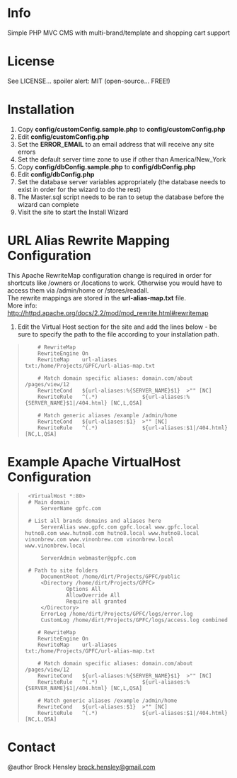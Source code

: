 # Info
Simple PHP MVC CMS with multi-brand/template and shopping cart support
  
# License
See LICENSE... spoiler alert: MIT (open-source... FREE!)
  
# Installation
1. Copy **config/customConfig.sample.php** to **config/customConfig.php**
1. Edit **config/customConfig.php**
  1. Set the **ERROR_EMAIL** to an email address that will receive any site errors
  1. Set the default server time zone to use if other than America/New_York
1. Copy **config/dbConfig.sample.php** to **config/dbConfig.php**
1. Edit **config/dbConfig.php**
  1. Set the database server variables appropriately (the database needs to exist in order for the wizard to do the rest)
  1. The Master.sql script needs to be ran to setup the database before the wizard can complete
1. Visit the site to start the Install Wizard
  
# URL Alias Rewrite Mapping Configuration
This Apache RewriteMap configuration change is required in order for shortcuts like /owners or /locations to work. Otherwise you would have to access them via /admin/home or /stores/readall.  
The rewrite mappings are stored in the **url-alias-map.txt** file.  
More info: http://httpd.apache.org/docs/2.2/mod/mod_rewrite.html#rewritemap  
1. Edit the Virtual Host section for the site and add the lines below - be sure to specify the path to the file according to your installation path.
 >         # RewriteMap
 >         RewriteEngine On
 >         RewriteMap    url-aliases        txt:/home/Projects/GPFC/url-alias-map.txt
 > 
 >         # Match domain specific aliases: domain.com/about /pages/view/12
 >         RewriteCond   ${url-aliases:%{SERVER_NAME}$1}  >"" [NC]
 >         RewriteRule   ^(.*)              ${url-aliases:%{SERVER_NAME}$1|/404.html} [NC,L,QSA]
 > 
 >         # Match generic aliases /example /admin/home
 >         RewriteCond   ${url-aliases:$1}  >"" [NC]
 >         RewriteRule   ^(.*)              ${url-aliases:$1|/404.html} [NC,L,QSA]
  
# Example Apache VirtualHost Configuration
 >		<VirtualHost *:80>
 > 		# Main domain
 >         	ServerName gpfc.com
 > 
 > 		# List all brands domains and aliases here
 >         	ServerAlias www.gpfc.com gpfc.local www.gpfc.local hutno8.com www.hutno8.com hutno8.local www.hutno8.local vinonbrew.com www.vinonbrew.com vinonbrew.local www.vinonbrew.local
 > 
 >         	ServerAdmin webmaster@gpfc.com
 > 
 > 		# Path to site folders
 >         	DocumentRoot /home/dirt/Projects/GPFC/public
 >         	<Directory /home/dirt/Projects/GPFC>
 >              	Options All
 >                 	AllowOverride All
 >                 	Require all granted
 >         	</Directory>
 >         	ErrorLog /home/dirt/Projects/GPFC/logs/error.log
 >         	CustomLog /home/dirt/Projects/GPFC/logs/access.log combined
 > 
 >         # RewriteMap
 >         RewriteEngine On
 >         RewriteMap    url-aliases        txt:/home/Projects/GPFC/url-alias-map.txt
 > 
 >         # Match domain specific aliases: domain.com/about /pages/view/12
 >         RewriteCond   ${url-aliases:%{SERVER_NAME}$1}  >"" [NC]
 >         RewriteRule   ^(.*)              ${url-aliases:%{SERVER_NAME}$1|/404.html} [NC,L,QSA]
 > 
 >         # Match generic aliases /example /admin/home
 >         RewriteCond   ${url-aliases:$1}  >"" [NC]
 >         RewriteRule   ^(.*)              ${url-aliases:$1|/404.html} [NC,L,QSA]
 >	</VirtualHost>
  
# Contact
@author Brock Hensley <brock.hensley@gmail.com>
